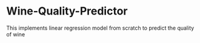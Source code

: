 # Wine-Quality-Predictor
This implements linear regression model from scratch to predict the quality of wine
